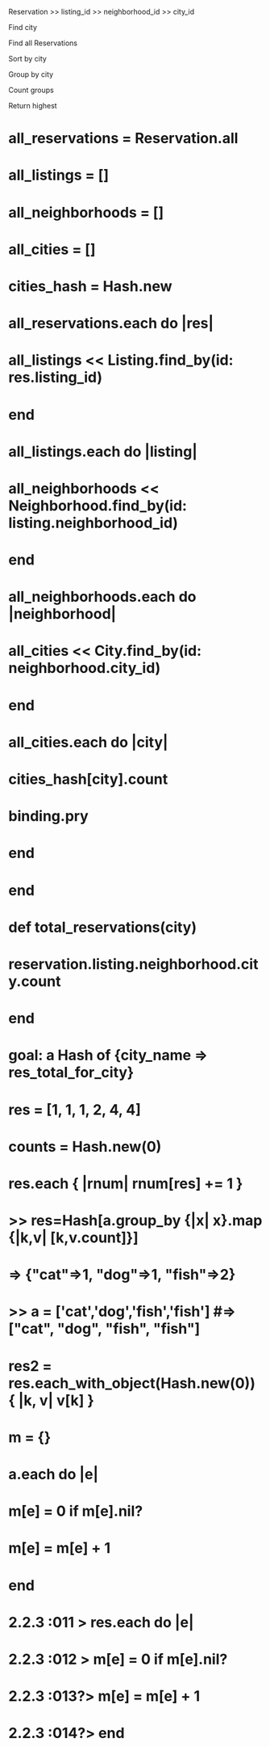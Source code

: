  Reservation >> 
  listing_id >> 
  neighborhood_id >> 
  city_id

Find city

Find all Reservations

Sort by city

Group by city

Count groups

Return highest




   
#   all_reservations = Reservation.all 
#   all_listings = []
#   all_neighborhoods = []
#   all_cities = []
#   cities_hash = Hash.new

#   all_reservations.each do |res|
#     all_listings << Listing.find_by(id: res.listing_id)
#   end

#   all_listings.each do |listing|
#     all_neighborhoods << Neighborhood.find_by(id: listing.neighborhood_id)
#   end

#   all_neighborhoods.each do |neighborhood|
#     all_cities << City.find_by(id: neighborhood.city_id)
#   end

#   all_cities.each do |city|
#   cities_hash[city].count

# binding.pry
#   end

# end


# def total_reservations(city)
#   reservation.listing.neighborhood.city.count
# end

# goal: a Hash of {city_name => res_total_for_city}



# res = [1, 1, 1, 2, 4, 4] 
# counts = Hash.new(0)
# res.each { |rnum| rnum[res] += 1 }

# >> res=Hash[a.group_by {|x| x}.map {|k,v| [k,v.count]}]
# => {"cat"=>1, "dog"=>1, "fish"=>2}

# >> a = ['cat','dog','fish','fish'] #=> ["cat", "dog", "fish", "fish"]
#  res2 = res.each_with_object(Hash.new(0)) { |k, v| v[k] }

# m = {}

# a.each do |e|
#   m[e] = 0 if m[e].nil?
#   m[e] = m[e] + 1
# end

# 2.2.3 :011 > res.each do |e|
# 2.2.3 :012 >     m[e] = 0 if m[e].nil?
# 2.2.3 :013?>   m[e] = m[e] + 1
# 2.2.3 :014?>   end

 


